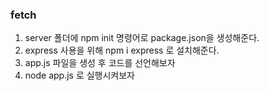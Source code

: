 ### fetch
1. server 폴더에 npm init 명령어로 package.json을 생성해준다.
2. express 사용을 위해 npm i express 로 설치해준다.
3. app.js 파일을 생성 후 코드를 선언해보자
4. node app.js 로 실행시켜보자

